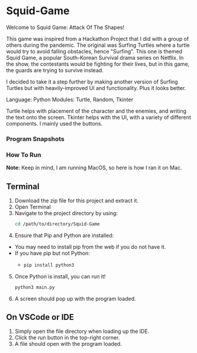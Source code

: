 # **Squid-Game**

Welcome to Squid Game: Attack Of The Shapes!

This game was inspired from a Hackathon Project that I did with a group of others during the pandemic. The original was Surfing Turtles where a turtle would try to avoid falling obstacles, hence "Surfing". This one is themed Squid Game, a popular South-Korean Survival drama series on Netflix. In the show, the contestants would be fighting for their lives, but in this game, the guards are trying to survive instead.

I decided to take it a step further by making another version of Surfing Turtles but with heavily-improved UI and functionality. Plus it looks better.

Language: Python
Modules: Turtle, Random, Tkinter

Turtle helps with placement of the character and the enemies, and writing the text onto the screen.
Tkinter helps with the UI, with a variety of different components. I mainly used the buttons.

### **Program Snapshots**


### How To Run 
**Note:**
Keep in mind, I am running MacOS, so here is how I ran it on Mac.

## Terminal
1. Download the zip file for this project and extract it.
2. Open Terminal
3. Navigate to the project directory by using:
   ```bash
   cd /path/to/directory/Squid-Game
   ```
4. Ensure that Pip and Python are installed:
  - You may need to install pip from the web if you do not have it.
  - If you have pip but not Python:
    - ```bash
      pip install python3
      ```
5. Once Python is install, you can run it!
   ```bash
   python3 main.py
   ```
6. A screen should pop up with the program loaded.

## On VSCode or IDE
1. Simply open the file directory when loading up the IDE.
2. Click the run button in the top-right corner.
3. A file should open with the program loaded.









